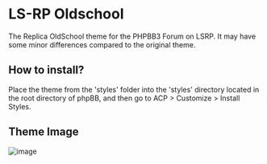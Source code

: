 # LS-RP Oldschool

The Replica OldSchool theme for the PHPBB3 Forum on LSRP. It may have some minor differences compared to the original theme.

## How to install?

Place the theme from the 'styles' folder into the 'styles' directory located in the root directory of phpBB, and then go to ACP > Customize > Install Styles.

## Theme Image

![image](https://github.com/ulasbayraktar/lsrp-oldschool/assets/73671806/79a83673-b457-4a35-a603-034765292c80)
